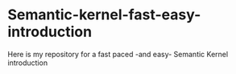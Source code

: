 # Semantic-kernel-fast-easy-introduction
Here is my repository for a fast paced -and easy- Semantic Kernel introduction 

